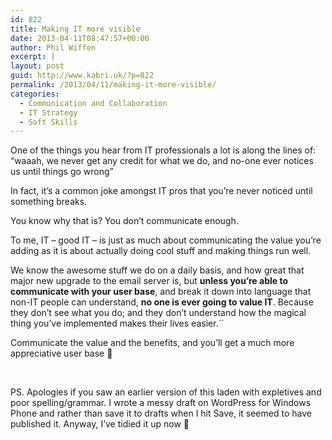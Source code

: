 ```yaml
---
id: 822
title: Making IT more visible
date: 2013-04-11T08:47:57+00:00
author: Phil Wiffen
excerpt: |
layout: post
guid: http://www.kabri.uk/?p=822
permalink: /2013/04/11/making-it-more-visible/
categories:
  - Communication and Collaboration
  - IT Strategy
  - Soft Skills
---
```

One of the things you hear from IT professionals a lot is along the lines of: &#8220;waaah, we never get any credit for what we do, and no-one ever notices us until things go wrong&#8221;

In fact, it&#8217;s a common joke amongst IT pros that you&#8217;re never noticed until something breaks.

You know why that is? You don&#8217;t communicate enough.

To me, IT &#8211; good IT &#8211; is just as much about communicating the value you&#8217;re adding as it is about actually doing cool stuff and making things run well.

We know the awesome stuff we do on a daily basis, and how great that major new upgrade to the email server is, but **unless you&#8217;re able to communicate with your user base**, and break it down into language that non-IT people can understand, **no one is ever going to value IT**. Because they don&#8217;t see what you do; and they don&#8217;t understand how the magical thing you&#8217;ve implemented makes their lives easier.``

Communicate the value and the benefits, and you&#8217;ll get a much more appreciative user base 🙂

&nbsp;

PS. Apologies if you saw an earlier version of this laden with expletives and poor spelling/grammar. I wrote a messy draft on WordPress for Windows Phone and rather than save it to drafts when I hit Save, it seemed to have published it. Anyway, I&#8217;ve tidied it up now 🙂